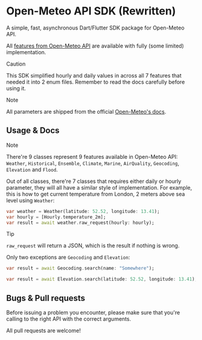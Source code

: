 # Open-Meteo API SDK (Rewritten)
A simple, fast, asynchronous Dart/Flutter SDK package for Open-Meteo API.

All [features from Open-Meteo API](https://open-meteo.com/en/features) are available with fully (some limited) implementation.

> [!CAUTION]
This SDK simplified hourly and daily values in across all 7 features that needed it into 2 enum files. Remember to read the docs carefully before using it.

> [!NOTE]
All parameters are shipped from the official [Open-Meteo's docs](https://open-meteo.com/en/docs#api-documentation).

## Usage & Docs
> [!NOTE]
There're 9 classes represent 9 features available in Open-Meteo API: `Weather`, `Historical`, `Ensemble`, `Climate`, `Marine`, `AirQuality`, `Geocoding`, `Elevation` and `Flood`.

Out of all classes, there're 7 classes that requires either daily or hourly parameter, they will all have a similar style of implementation. For example, this is how to get current temperature from London, 2 meters above sea level using `Weather`:
```dart
var weather = Weather(latitude: 52.52, longitude: 13.41);
var hourly = [Hourly.temperature_2m];
var result = await weather.raw_request(hourly: hourly);
```
> [!TIP]
`raw_request` will return a JSON, which is the result if nothing is wrong.

Only two exceptions are `Geocoding` and `Elevation`:
```dart
var result = await Geocoding.search(name: "Somewhere");
```
```dart
var result = await Elevation.search(latitude: 52.52, longitude: 13.41);
```

## Bugs & Pull requests
Before issuing a problem you encounter, please make sure that you're calling to the right API with the correct arguments.

All pull requests are welcome!